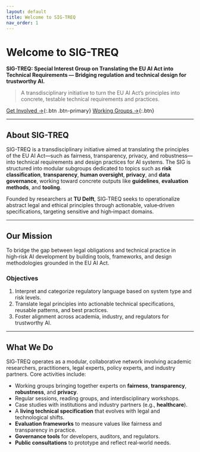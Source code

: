 ```yaml
---
layout: default
title: Welcome to SIG-TREQ
nav_order: 1
---
```


# Welcome to **SIG-TREQ**

**SIG-TREQ: Special Interest Group on Translating the EU AI Act into Technical Requirements — Bridging regulation and technical design for trustworthy AI.**

> A transdisciplinary initiative to turn the EU AI Act’s principles into concrete, testable technical requirements and practices.

[Get Involved →](/get-involved){:.btn .btn-primary}  [Working Groups →](/working-groups){:.btn}

---

## About SIG-TREQ

SIG-TREQ is a transdisciplinary initiative aimed at translating the principles of the EU AI Act—such as fairness, transparency, privacy, and robustness—into technical requirements and design practices for AI systems. The SIG is structured into modular subgroups dedicated to topics such as **risk classification**, **transparency**, **human oversight**, **privacy**, and **data governance**, working toward concrete outputs like **guidelines**, **evaluation methods**, and **tooling**.

Founded by researchers at **TU Delft**, SIG‑TREQ seeks to operationalize abstract legal and ethical principles through actionable, value‑driven specifications, targeting sensitive and high‑impact domains.

---

## Our Mission

To bridge the gap between legal obligations and technical practice in high‑risk AI development by building tools, frameworks, and design methodologies grounded in the EU AI Act.

### Objectives

1. Interpret and categorize regulatory language based on system type and risk levels.  
2. Translate legal principles into actionable technical specifications, reusable patterns, and best practices.  
3. Foster alignment across academia, industry, and regulators for trustworthy AI.

---

## What We Do

SIG‑TREQ operates as a modular, collaborative network involving academic researchers, practitioners, legal experts, policy experts, and industry partners. Core activities include:

- Working groups bringing together experts on **fairness**, **transparency**, **robustness**, and **privacy**.  
- Regular sessions, reading groups, and interdisciplinary workshops.  
- Case studies with institutions and industry partners (e.g., **healthcare**).  
- A **living technical specification** that evolves with legal and technological shifts.  
- **Evaluation frameworks** to measure values like fairness and transparency in practice.  
- **Governance tools** for developers, auditors, and regulators.  
- **Public consultations** to prototype and reflect real‑world needs.
